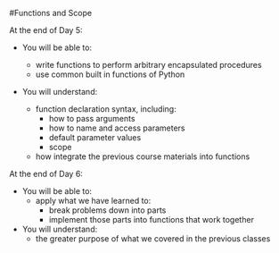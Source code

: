 #Functions and Scope

At the end of Day 5:

* You will be able to:
	* write functions to perform arbitrary encapsulated procedures
	* use common built in functions of Python
	
* You will understand:
	* function declaration syntax, including:
		* how to pass arguments
		* how to name and access parameters
		* default parameter values
		* scope
	* how integrate the previous course materials into functions

At the end of Day 6:

* You will be able to:
	* apply what we have learned to:
		* break problems down into parts
		* implement those parts into functions that work together
* You will understand:
	* the greater purpose of what we covered in the previous classes